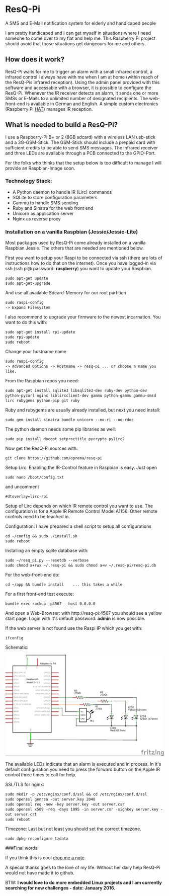 # ResQ-Pi
A SMS and E-Mail notification system for elderly and handicaped people

I am pretty handicaped and I can get myself in situations where I need someone to come over to my flat and help me. This Raspberry Pi project should avoid that those situations get dangeours for me and others. 

## How does it work?

ResQ-Pi waits for me to trigger an alarm with a small infrared control, a infrared control I always have with me when I am at home (within reach of the ResQ-Pis infrared reception).
Using the admin panel provided with this software and accessable with a browser, it is possible to configure the ResQ-Pi. Whenever the IR receiver detects an alarm, it sends one or more SMSs or E-Mails to a unlimited number of designated recipients. The web-front-end is available in German and English. A simple custom electronics (Raspberry Pi [HAT](https://www.raspberrypi.org/blog/introducing-raspberry-pi-hats/)) manages IR reception.

## What is needed to build a ResQ-Pi?

I use a Raspberry-Pi B+ or 2 (8GB sdcard) with a wireless LAN usb-stick and a 3G-GSM-Stick. The GSM-Stick should include a prepaid card with sufficient credits to be able to send SMS messages. The infrared receiver and three LEDs are available through a PCB connected to the GPIO-Port.

For the folks who thinks that the setup below is too difficult to manage I will provide an Raspbian-Image soon.

### Technology Stack:

- A Python daemon to handle IR (Lirc) commands
- SQLite to store configuration parameters
- Gammu to handle SMS sending
- Ruby and Sinatra for the web front end
- Unicorn as application server
- Nginx as reverse proxy

### Installation on a vanilla Raspbian (Jessie/Jessie-Lite)

Most packages used by ResQ-Pi come already installed on a vanilla Raspbian Jessie. The others that are needed are mentioned below.

First you want to setup your Raspi to be connected via ssh (there are lots of instructions how to do that on the internet). Once you have logged-in via ssh (ssh pi@<ip-address> password: **raspberry**) you want to update your Raspbian.

```
sudo apt-get update
sudo apt-get-upgrade 
```

And use all available Sdcard-Memory for our root partition
```
sudo raspi-config
-> Expand Filesystem
```

I also recommend to upgrade your firmware to the newest incarnation.
You want to do this with:

```
sudo apt-get install rpi-update
sudo rpi-update
sudo reboot
```

Change your hostname name
```
sudo raspi-config
-> Advanced Options -> Hostname -> resq-pi ... or choose a name you like.
```

From the Raspbian repos you need:
```
sudo apt-get install sqlite3 libsqlite3-dev ruby-dev python-dev python-pycurl nginx liblircclient-dev gammu python-gammu gammu-smsd lirc rubygems python-pip git ruby
```

Ruby and rubygems are usually already installed, but next you need install:
```
sudo gem install sinatra bundle unicorn --no-ri --no-rdoc
```
The python daemon needs some pip libraries as well:
```
sudo pip install docopt setproctitle pycrypto pylirc2
```

Now get the ResQ-Pi sources with:
```
git clone https://github.com/oprema/resq-pi
```
Setup Lirc:
Enabling the IR-Control feature in Raspbian is easy. Just open
```
sudo nano /boot/config.txt
```
and uncomment
```
#dtoverlay=lirc-rpi
```
Setup of Lirc depends on which IR remote control you want to use. The configuration is for a Apple IR Remote Control Model A1156. Other remote controls need to be teached in.

Configuration:
I have prepared a shell script to setup all configurations
```
cd ~/config && sudo ./install.sh
sudo reboot
```

Installing an empty sqlite database with:
```
sudo ~/resq_pi.py --resetdb --verbose
sudo chmod a+rwx ~/.resq-pi && sudo chmod a+w ~/.resq-pi/resq-pi.db
```
For the web-front-end do:
```
cd ~/app && bundle install    ... this takes a while
```
For a first front-end test execute:
```
bundle exec rackup -p4567 --host 0.0.0.0
```
And open a Web-Browser:
with http://resq-pi:4567 you should see a yellow start page.
Login with it's default password: **admin** is now possible.

If the web server is not found use the Raspi IP which you get with:
```
ifconfig
```

Schematic:

![Image of the ResQ-Pi Schematic](/images/resq-pi_Schaltplan.jpg)

The available LEDs indicate that an alarm is executed and in process. In it's default configuration you need to press the forward button on the Apple IR control three times to call for help. 

SSL/TLS for nginx:
```
sudo mkdir -p /etc/nginx/conf.d/ssl && cd /etc/nginx/conf.d/ssl
sudo openssl genrsa -out server.key 2048
sudo openssl req -new -key server.key -out server.csr
sudo openssl x509 -req -days 1095 -in server.csr -signkey server.key -out server.crt
sudo reboot
```
Timezone:
Last but not least you should set the correct timezone.
```
sudo dpkg-reconfigure tzdata
```

###Final words

If you think this is cool [drop me a note](mailto:jc@carroll.de). 

A special thanks goes to the love of my life.
Without her daily help ResQ-Pi would not have made it to github.

BTW: **I would love to do more embedded Linux projects and I am currently
searching for new challenges - date: January 2016.**

